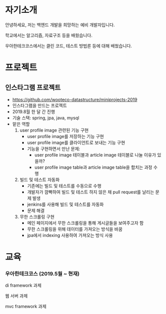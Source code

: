 # 자기소개

안녕하세요, 저는 백엔드 개발을 희망하는 예비 개발자입니다.

학교에서는 알고리즘, 자료구조 등을 배웠습니다.

우아한테크코스에서는 클린 코드, 테스트 방법론 등에 대해 배웠습니다.

# 프로젝트

## 인스타그램 프로젝트

- https://github.com/wooteco-datastructure/miniprojects-2019
- 인스타그램을 만드는 프로젝트
- 2019.8월 한 달 간 진행
- 기술 스택: spring, jpa, java, mysql
- 맡은 역할
    1. user profile image 관련된 기능 구현
        - user profile image를 저장하는 기능 구현
        - user profile image를 클라이언트로 보내는 기능 구현
        - 기능을 구현하면서 만난 문제:
            - user profile image 테이블과 article image 테이블로 나눌 이유가 있을까?
            - user profile image table과 article image table을 합치는 과정 수행
    2. 빌드 및 테스트 자동화
        - 기존에는 빌드 및 테스트를 수동으로 수행
        - 개발자가 깜빡하여 빌드 및 테스트 하지 않은 채 pull request를 날리는 문제 발생
        - jenkins를 사용해 빌드 및 테스트를 자동화
        - 문제 해결
    3. 무한 스크롤링 구현
        - 메인 페이지에서 무한 스크롤링을 통해 게시글들을 보여주고자 함
        - 무한 스크롤링을 위해 데이터를 가져오는 방식을 바꿈
        - jpa에서 indexing 사용하여 가져오는 방식 사용

# 교육

### 우아한테크코스 (2019.5월 ~ 현재)

di framework 과제

웹 서버 과제

mvc framework 과제
